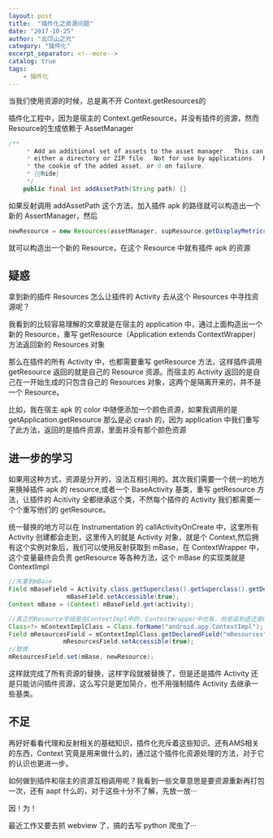 ```yaml
---
layout: post
title:  "插件化之资源问题"
date: "2017-10-25"
author: "北邙山之光"
category: "插件化"
excerpt_separator: <!--more-->
catalog: true  
tags: 
    - 插件化
---
```




当我们使用资源的时候，总是离不开 Context.getResources的

插件化工程中，因为是宿主的 Context.getResource，并没有插件的资源，然而 Resource的生成依赖于 AssetManager

```java
/**
     * Add an additional set of assets to the asset manager.  This can be
     * either a directory or ZIP file.  Not for use by applications.  Returns
     * the cookie of the added asset, or 0 on failure.
     * {@hide}
     */
    public final int addAssetPath(String path) {}
```
<!--more-->

如果反射调用 addAssetPath 这个方法，加入插件 apk 的路径就可以构造出一个新的 AssertManager，然后

```java
newResource = new Resources(assetManager, supResource.getDisplayMetrics(), supResource.getConfiguration());
```
就可以构造出一个新的 Resource，在这个 Resource 中就有插件 apk 的资源

## 疑惑
拿到新的插件 Resources 怎么让插件的 Activity 去从这个 Resources 中寻找资源呢？

我看到的比较容易理解的文章就是在宿主的 application 中，通过上面构造出一个新的 Resource，重写 getResource（Application extends ContextWrapper）方法返回新的 Resources 对象

那么在插件的所有 Activity 中，也都需要重写 getResource 方法，这样插件调用 getResource 返回的就是自己的 Resource 资源。而宿主的 Activity 返回的是自己在一开始生成的只包含自己的 Resources 对象，这两个是隔离开来的，并不是一个 Resource。

比如，我在宿主 apk 的 color 中随便添加一个颜色资源，如果我调用的是 getApplication.getResource 那么是必 crash 的，因为 application 中我们重写了此方法，返回的是插件资源，里面并没有那个颜色资源

## 进一步的学习
如果用这种方式，资源是分开的，没法互相引用的。其次我们需要一个统一的地方来换掉插件 apk 的 resource,或者一个 BaseActivity 基类，重写 getResource 方法，让插件的 Acitivity 全都继承这个类，不然每个插件的 Activity 我们都需要一个个重写他们的 getResource。

统一替换的地方可以在 Instrumentation 的 callActivityOnCreate 中，这里所有 Activity 创建都会走到，这里传入的就是 Activity 对象，就是个 Context,然后拥有这个实例对象后，我们可以使用反射获取到 mBase，在 ContextWrapper 中，这个变量最终会负责 getResource 等各种方法，这个 mBase 的实现类就是 ContextImpl
```java
//先拿到mBase
Field mBaseField = Activity.class.getSuperclass().getSuperclass().getDeclaredField("mBase");
                mBaseField.setAccessible(true);
Context mBase = (Context) mBaseField.get(activity);

//真正的Resource字段是在ContextImpl中的，ContextWrapper中也有，但是追到底还是ContextImpl的
Class<?> mContextImplClass = Class.forName("android.app.ContextImpl");
Field mResourcesField = mContextImplClass.getDeclaredField("mResources");
               mResourcesField.setAccessible(true);
//替换
mResourcesField.set(mBase, newResource);
```
这样就完成了所有资源的替换，这样字段就被替换了，但是还是插件 Activity 还是只能访问插件资源，这么写只是更加简介，也不用强制插件 Activity 去继承一些基类。

## 不足
再好好看看代理和反射相关的基础知识，插件化充斥着这些知识。还有AMS相关的东西，Context 究竟是用来做什么的，通过这个插件化资源处理的方法，对于它的认识也更进一步。

如何做到插件和宿主的资源互相调用呢？我看到一些文章意思是要资源重新再打包一次，还有 aapt 什么的，对于这些十分不了解，先放一放···

因！为！

最近工作又要去抓 webview 了，搞的去写 python 爬虫了···
